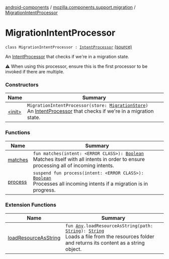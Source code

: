 [android-components](../../index.md) / [mozilla.components.support.migration](../index.md) / [MigrationIntentProcessor](./index.md)

# MigrationIntentProcessor

`class MigrationIntentProcessor : `[`IntentProcessor`](../../mozilla.components.feature.intent.processing/-intent-processor/index.md) [(source)](https://github.com/mozilla-mobile/android-components/blob/master/components/support/migration/src/main/java/mozilla/components/support/migration/MigrationIntentProcessor.kt#L17)

An [IntentProcessor](../../mozilla.components.feature.intent.processing/-intent-processor/index.md) that checks if we're in a migration state.

⚠️ When using this processor, ensure this is the first processor to be invoked if there are multiple.

### Constructors

| Name | Summary |
|---|---|
| [&lt;init&gt;](-init-.md) | `MigrationIntentProcessor(store: `[`MigrationStore`](../../mozilla.components.support.migration.state/-migration-store/index.md)`)`<br>An [IntentProcessor](../../mozilla.components.feature.intent.processing/-intent-processor/index.md) that checks if we're in a migration state. |

### Functions

| Name | Summary |
|---|---|
| [matches](matches.md) | `fun matches(intent: <ERROR CLASS>): `[`Boolean`](https://kotlinlang.org/api/latest/jvm/stdlib/kotlin/-boolean/index.html)<br>Matches itself with all intents in order to ensure processing all of incoming intents. |
| [process](process.md) | `suspend fun process(intent: <ERROR CLASS>): `[`Boolean`](https://kotlinlang.org/api/latest/jvm/stdlib/kotlin/-boolean/index.html)<br>Processes all incoming intents if a migration is in progress. |

### Extension Functions

| Name | Summary |
|---|---|
| [loadResourceAsString](../../mozilla.components.support.test.file/kotlin.-any/load-resource-as-string.md) | `fun `[`Any`](https://kotlinlang.org/api/latest/jvm/stdlib/kotlin/-any/index.html)`.loadResourceAsString(path: `[`String`](https://kotlinlang.org/api/latest/jvm/stdlib/kotlin/-string/index.html)`): `[`String`](https://kotlinlang.org/api/latest/jvm/stdlib/kotlin/-string/index.html)<br>Loads a file from the resources folder and returns its content as a string object. |
